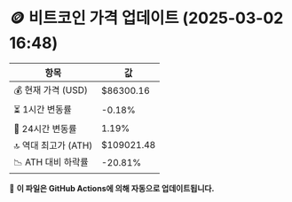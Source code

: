 # 🪙 비트코인 가격 업데이트 (2025-03-02 16:48)

| 항목                | 값 |
|--------------------|----------------|
| 💰 현재 가격 (USD) | $86300.16 |
| ⏳ 1시간 변동률    | -0.18% |
| 📆 24시간 변동률   | 1.19% |
| 🔝 역대 최고가 (ATH) | $109021.48 |
| 📉 ATH 대비 하락률 | -20.81% |

🔄 **이 파일은 GitHub Actions에 의해 자동으로 업데이트됩니다.**
